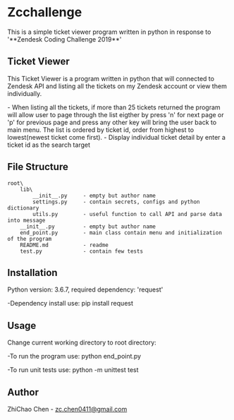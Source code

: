 # Zcchallenge
<p>This is a simple ticket viewer program written in python in response to '**Zendesk Coding Challenge 2019**'</p>


## Ticket Viewer
<p>This Ticket Viewer is a program written in python that will connected to Zendesk API and listing all the tickets on my Zendesk account or view them individually.</p>
- When listing all the tickets, if more than 25 tickets returned the program will allow user to page through the list eigther by press 'n' for next page or 'p' for previous page and press any other key will bring the user back to main menu. The list is ordered by ticket id, order from highest to lowest(newest ticket come first).
- Display individual ticket detail by enter a ticket id as the search target

## File Structure
    root\
        lib\
            __init__.py     - empty but author name
            settings.py     - contain secrets, configs and python dictionary
            utils.py        - useful function to call API and parse data into message
        __init__.py         - empty but author name
        end_point.py        - main class contain menu and initialization of the program
        README.md           - readme
        test.py             - contain few tests

## Installation
<p>Python version: 3.6.7, required dependency: 'request'</p>
-Dependency install use:
        pip install request

## Usage
<p>Change current working directory to root directory:</p>
-To run the program use:
        python end_point.py

-To run unit tests use:
        python -m unittest test

## Author
ZhiChao Chen - zc.chen0411@gmail.com